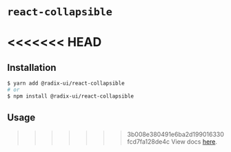 # `react-collapsible`

<<<<<<< HEAD
=======
## Installation

```sh
$ yarn add @radix-ui/react-collapsible
# or
$ npm install @radix-ui/react-collapsible
```

## Usage

>>>>>>> 3b008e380491e6ba2d199016330fcd7fa128de4c
View docs [here](https://radix-ui.com/primitives/docs/components/collapsible).
